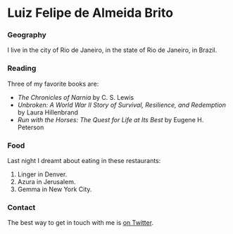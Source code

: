 # Luiz Felipe de Almeida Brito

### Geography

I live in the city of Rio de Janeiro, in the state of Rio de Janeiro, in Brazil.

### Reading

Three of my favorite books are: 

- *The Chronicles of Narnia* by C. S. Lewis 
- *Unbroken: A World War II Story of Survival, Resilience, and Redemption* by Laura Hillenbrand
- *Run with the Horses: The Quest for Life at Its Best* by Eugene H. Peterson

### Food

Last night I dreamt about eating in these restaurants: 

1. Linger in Denver. 
2. Azura in Jerusalem. 
3. Gemma in New York City.

### Contact

The best way to get in touch with me is [on Twitter](https://twitter.com/LuizBritoRj).
